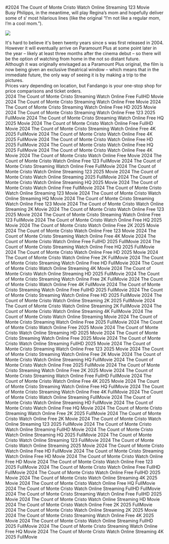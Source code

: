 #2024 The Count of Monte Cristo Watch Online Streaming 123 Movie  
Busy Philipps, in the meantime, will play Regina’s mom and hopefully deliver some of s‘ most hilarious lines (like the original “I’m not like a regular mom, I’m a cool mom.”).  
  
[![](https://i.imgur.com/qSNzIqt.png)](https://movie.rssnews.media/HhwEzlkY.php)  
  
It's hard to believe it's been twenty years since s was first released in 2004.  
However it will eventually arrive on Paramount Plus at some point later in the year – likely at least three months after the cinema debut – so there will be the option of watching from home in the not so distant future.  
Although it was originally envisaged as a Paramount Plus original, the film is now being given an exclusive theatrical window – which means that in the immediate future, the only way of seeing it is by making a trip to the pictures.  
Prices vary depending on location, but Fandango is your one-stop shop for price comparisons and ticket orders.  
2024 The Count of Monte Cristo Streaming Watch Online Free FullHD Movie
2024 The Count of Monte Cristo Streaming Watch Online Free Movie
2024 The Count of Monte Cristo Streaming Watch Online Free HD 2025 Movie
2024 The Count of Monte Cristo Streaming Watch Online Free 123 2025 FullMovie
2024 The Count of Monte Cristo Streaming Watch Online Free HQ 2025 Movie
2024 The Count of Monte Cristo Watch Online Free FullHD Movie
2024 The Count of Monte Cristo Streaming Watch Online Free 4K 2025 FullMovie
2024 The Count of Monte Cristo Watch Online Free 4K 2025 FullMovie
2024 The Count of Monte Cristo Watch Online Free HD 2025 FullMovie
2024 The Count of Monte Cristo Watch Online Free HQ 2025 FullMovie
2024 The Count of Monte Cristo Watch Online Free 4K Movie
2024 The Count of Monte Cristo Watch Online Free Movie
2024 The Count of Monte Cristo Watch Online Free 123 FullMovie
2024 The Count of Monte Cristo Streaming Watch Online Free FullMovie
2024 The Count of Monte Cristo Watch Online Streaming 123 2025 Movie
2024 The Count of Monte Cristo Watch Online Streaming 2025 FullMovie
2024 The Count of Monte Cristo Watch Online Streaming HQ 2025 Movie
2024 The Count of Monte Cristo Watch Online Free FullMovie
2024 The Count of Monte Cristo Watch Online Streaming 123 Movie
2024 The Count of Monte Cristo Watch Online Streaming HQ Movie
2024 The Count of Monte Cristo Streaming Watch Online Free 123 Movie
2024 The Count of Monte Cristo Watch Online Streaming 2K Movie
2024 The Count of Monte Cristo Watch Online Free 123 2025 Movie
2024 The Count of Monte Cristo Streaming Watch Online Free 123 FullMovie
2024 The Count of Monte Cristo Watch Online Free HQ 2025 Movie
2024 The Count of Monte Cristo Watch Online Free 2K 2025 Movie
2024 The Count of Monte Cristo Watch Online Free 123 Movie
2024 The Count of Monte Cristo Streaming Watch Online Free 4K Movie
2024 The Count of Monte Cristo Watch Online Free FullHD 2025 FullMovie
2024 The Count of Monte Cristo Streaming Watch Online Free HQ 2025 FullMovie
2024 The Count of Monte Cristo Watch Online Free HD 2025 Movie
2024 The Count of Monte Cristo Watch Online Free 2K FullMovie
2024 The Count of Monte Cristo Streaming Watch Online Free HD FullMovie
2024 The Count of Monte Cristo Watch Online Streaming 4K Movie
2024 The Count of Monte Cristo Watch Online Streaming HD 2025 FullMovie
2024 The Count of Monte Cristo Streaming Watch Online Free 2K FullMovie
2024 The Count of Monte Cristo Watch Online Free 4K FullMovie
2024 The Count of Monte Cristo Streaming Watch Online Free FullHD 2025 FullMovie
2024 The Count of Monte Cristo Streaming Watch Online Free HD 2025 FullMovie
2024 The Count of Monte Cristo Watch Online Streaming 2K 2025 FullMovie
2024 The Count of Monte Cristo Watch Online Streaming 2K FullMovie
2024 The Count of Monte Cristo Watch Online Streaming 4K FullMovie
2024 The Count of Monte Cristo Watch Online Streaming Movie
2024 The Count of Monte Cristo Streaming Watch Online Free 2025 FullMovie
2024 The Count of Monte Cristo Watch Online Free 2025 Movie
2024 The Count of Monte Cristo Watch Online Streaming HD 2025 Movie
2024 The Count of Monte Cristo Streaming Watch Online Free 2025 Movie
2024 The Count of Monte Cristo Watch Online Streaming FullHD 2025 Movie
2024 The Count of Monte Cristo Streaming Watch Online Free 123 2025 Movie
2024 The Count of Monte Cristo Streaming Watch Online Free 2K Movie
2024 The Count of Monte Cristo Watch Online Streaming HQ FullMovie
2024 The Count of Monte Cristo Watch Online Free 2025 FullMovie
2024 The Count of Monte Cristo Streaming Watch Online Free 2K 2025 Movie
2024 The Count of Monte Cristo Streaming Watch Online Free FullHD FullMovie
2024 The Count of Monte Cristo Watch Online Free 4K 2025 Movie
2024 The Count of Monte Cristo Streaming Watch Online Free HQ FullMovie
2024 The Count of Monte Cristo Streaming Watch Online Free 4K FullMovie
2024 The Count of Monte Cristo Watch Online Streaming FullMovie
2024 The Count of Monte Cristo Watch Online Streaming HD FullMovie
2024 The Count of Monte Cristo Watch Online Free HQ Movie
2024 The Count of Monte Cristo Streaming Watch Online Free 2K 2025 FullMovie
2024 The Count of Monte Cristo Watch Online Free 2K Movie
2024 The Count of Monte Cristo Watch Online Streaming 123 2025 FullMovie
2024 The Count of Monte Cristo Watch Online Streaming FullHD Movie
2024 The Count of Monte Cristo Watch Online Streaming HQ 2025 FullMovie
2024 The Count of Monte Cristo Watch Online Streaming 123 FullMovie
2024 The Count of Monte Cristo Watch Online Streaming 2025 Movie
2024 The Count of Monte Cristo Watch Online Free HD FullMovie
2024 The Count of Monte Cristo Streaming Watch Online Free HD Movie
2024 The Count of Monte Cristo Watch Online Free HD Movie
2024 The Count of Monte Cristo Watch Online Free 123 2025 FullMovie
2024 The Count of Monte Cristo Watch Online Free FullHD FullMovie
2024 The Count of Monte Cristo Watch Online Free FullHD 2025 Movie
2024 The Count of Monte Cristo Watch Online Streaming 4K 2025 Movie
2024 The Count of Monte Cristo Watch Online Free HQ FullMovie
2024 The Count of Monte Cristo Watch Online Streaming FullHD FullMovie
2024 The Count of Monte Cristo Streaming Watch Online Free FullHD 2025 Movie
2024 The Count of Monte Cristo Watch Online Streaming HD Movie
2024 The Count of Monte Cristo Watch Online Free 2K 2025 FullMovie
2024 The Count of Monte Cristo Watch Online Streaming 2K 2025 Movie
2024 The Count of Monte Cristo Streaming Watch Online Free 4K 2025 Movie
2024 The Count of Monte Cristo Watch Online Streaming FullHD 2025 FullMovie
2024 The Count of Monte Cristo Streaming Watch Online Free HQ Movie
2024 The Count of Monte Cristo Watch Online Streaming 4K 2025 FullMovie